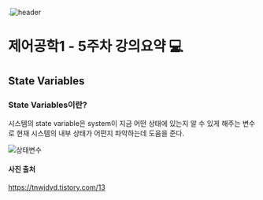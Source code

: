 .![header](https://capsule-render.vercel.app/api?type=wave&color=auto&height=300&section=header&text=Control-Systems-Engineering&fontSize=30)




#  제어공학1 - 5주차 강의요약 :computer: 
## State Variables
  ### State Variables이란?  
   시스템의 state variable은 system이 지금 어떤 상태에 있는지 알 수 있게 해주는 변수로 현재 시스템의 내부 상태가 어떤지 파악하는데 도움을 준다.

![상태변수](https://blog.kakaocdn.net/dn/OMCZ6/btqu6AFzhki/vnMiaHyThL2w4PpqEKxxwk/img.png)



   








#### 사진 출처
https://tnwjdyd.tistory.com/13

